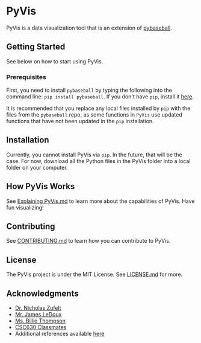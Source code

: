 # PyVis
PyVis is a data visualization tool that is an extension of [pybaseball](https://github.com/jldbc/pybaseball).

## Getting Started
See below on how to start using PyVis.

### Prerequisites
First, you need to install `pybaseball` by typing the following into the command line: `pip install pybaseball`. If you don't have `pip`, install it [here](https://pip.pypa.io/en/stable/installing/).

It is recommended that you replace any local files installed by `pip` with the files from the `pybaseball` repo, as some functions in `PyVis` use updated functions that have not been updated in the `pip` installation.

## Installation
Currently, you cannot install PyVis via `pip`. In the future, that will be the case. For now, download all the Python files in the PyVis folder into a local folder on your computer.

## How PyVis Works
See [Explaining PyVis.md](https://github.com/kunalvaishnavi/pyvis/blob/master/Explaining%20PyVis.md) to learn more about the capabilities of PyVis. Have fun visualizing!

## Contributing
See [CONTRIBUTING.md](https://github.com/kunalvaishnavi/pyvis/blob/master/CONTRIBUTING.md) to learn how you can contribute to PyVis.

## License
The PyVis project is under the MIT License. See [LICENSE.md](https://github.com/kunalvaishnavi/pyvis/blob/master/LICENSE) for more.

## Acknowledgments
* [Dr. Nicholas Zufelt](https://github.com/nzufelt)
* [Mr. James LeDoux](https://github.com/jldbc)
* [Ms. Billie Thompson](https://gist.github.com/PurpleBooth/109311bb0361f32d87a2)
* [CSC630 Classmates](nzufelt.github.io/open_source_movement_csc630/)
* Additional references available [here](https://github.com/kunalvaishnavi/pyvis/blob/master/REFERENCES.md)
